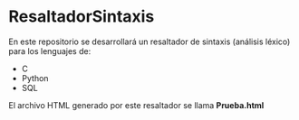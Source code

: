 # ResaltadorSintaxis
En este repositorio se desarrollará un resaltador de sintaxis (análisis léxico) para los lenguajes de:
- C
- Python
- SQL

El archivo HTML generado por este resaltador se llama **Prueba.html**
